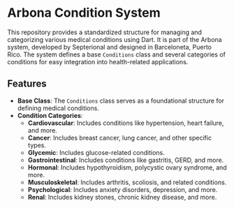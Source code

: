 # Arbona Condition System

This repository provides a standardized structure for managing and categorizing various medical conditions using Dart. It is part of the Arbona system, developed by Septerional and designed in Barceloneta, Puerto Rico. The system defines a base `Conditions` class and several categories of conditions for easy integration into health-related applications.

## Features

- **Base Class**: The `Conditions` class serves as a foundational structure for defining medical conditions.
- **Condition Categories**:
  - **Cardiovascular**: Includes conditions like hypertension, heart failure, and more.
  - **Cancer**: Includes breast cancer, lung cancer, and other specific types.
  - **Glycemic**: Includes glucose-related conditions.
  - **Gastrointestinal**: Includes conditions like gastritis, GERD, and more.
  - **Hormonal**: Includes hypothyroidism, polycystic ovary syndrome, and more.
  - **Musculoskeletal**: Includes arthritis, scoliosis, and related conditions.
  - **Psychological**: Includes anxiety disorders, depression, and more.
  - **Renal**: Includes kidney stones, chronic kidney disease, and more.